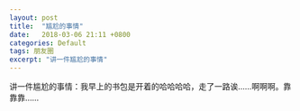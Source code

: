 ```yaml
---
layout: post
title:  "尴尬的事情"
date:   2018-03-06 21:11 +0800
categories: Default
tags: 朋友圈
excerpt: "讲一件尴尬的事情"
---
```


讲一件尴尬的事情：我早上的书包是开着的哈哈哈哈，走了一路诶……啊啊啊。靠靠靠……